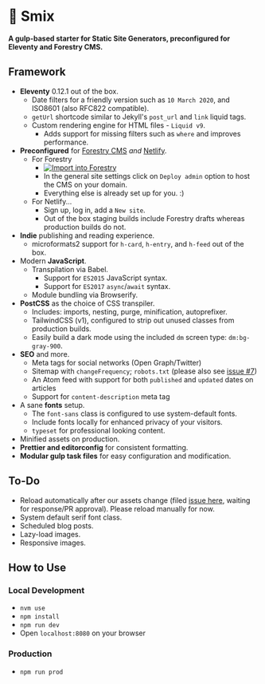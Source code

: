 # 🌻 Smix
__A gulp-based starter for Static Site Generators, preconfigured for Eleventy and Forestry CMS.__

## Framework

* __Eleventy__ 0.12.1 out of the box.
  * Date filters for a friendly version such as `10 March 2020`, and ISO8601 (also RFC822 compatible).
  * `getUrl` shortcode similar to Jekyll's `post_url` and `link` liquid tags.
  * Custom rendering engine for HTML files - `Liquid v9`.
    * Adds support for missing filters such as `where` and improves performance.
* __Preconfigured__ for [Forestry CMS](https://forestry.io/) _and_ [Netlify](https://netlify.com/).
  * For Forestry
    * [![Import into Forestry](https://assets.forestry.io/import-to-forestryK.svg)](https://app.forestry.io/quick-start?repo=hirusi/smix-eleventy-starter&engine=other)
    * In the general site settings click on `Deploy admin` option to host the CMS on your domain.
    * Everything else is already set up for you. :)
  * For Netlify...
    * Sign up, log in, add a `New site`.
    * Out of the box staging builds include Forestry drafts whereas production builds do not.
* __Indie__ publishing and reading experience.
  * microformats2 support for `h-card`, `h-entry`, and `h-feed` out of the box.
* Modern __JavaScript__.
  * Transpilation via Babel.
    * Support for `ES2015` JavaScript syntax.
    * Support for `ES2017` `async`/`await` syntax.
  * Module bundling via Browserify.
* __PostCSS__ as the choice of CSS transpiler.
  * Includes: imports, nesting, purge, minification, autoprefixer.
  * TailwindCSS (v1), configured to strip out unused classes from production builds.
  * Easily build a dark mode using the included `dm` screen type: `dm:bg-gray-900`.
* __SEO__ and more.
  * Meta tags for social networks (Open Graph/Twitter)
  * Sitemap with `changeFrequency`; `robots.txt` (please also see [issue #7](https://github.com/hirusi/smix-eleventy-starter/issues/7))
  * An Atom feed with support for both `published` and `updated` dates on articles
  * Support for `content-description` meta tag
* A sane __fonts__ setup.
  * The `font-sans` class is configured to use system-default fonts.
  * Include fonts locally for enhanced privacy of your visitors.
  * `typeset` for professional looking content.
* Minified assets on production.
* __Prettier and editorconfig__ for consistent formatting.
* __Modular gulp task files__ for easy configuration and modification.

## To-Do

* Reload automatically after our assets change (filed [issue here](https://github.com/11ty/eleventy/issues/1125), waiting for response/PR approval). Please reload manually for now.
* System default serif font class.
* Scheduled blog posts.
* Lazy-load images.
* Responsive images.

## How to Use

### Local Development

* `nvm use`
* `npm install`
* `npm run dev`
* Open `localhost:8080` on your browser

### Production

* `npm run prod`
